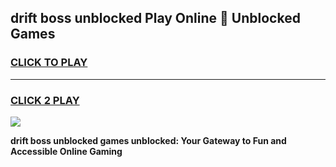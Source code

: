 
## drift boss unblocked Play Online 👋 Unblocked Games
<h3>
<a href="https://premium.freeplayer.one?title=drift_boss_unblocked&ref=19F">CLICK TO PLAY</a></h3>
<hr>

<h3>
<a href="https://premium.freeplayer.one?title=drift_boss_unblocked&ref=19F">CLICK 2 PLAY</a>
  
</h3>

<a href="https://premium.freeplayer.one?title=drift_boss_unblocked&ref=19F"><img src="https://clearcache.store/games.png"></a>


**drift boss unblocked games unblocked: Your Gateway to Fun and Accessible Online Gaming**
